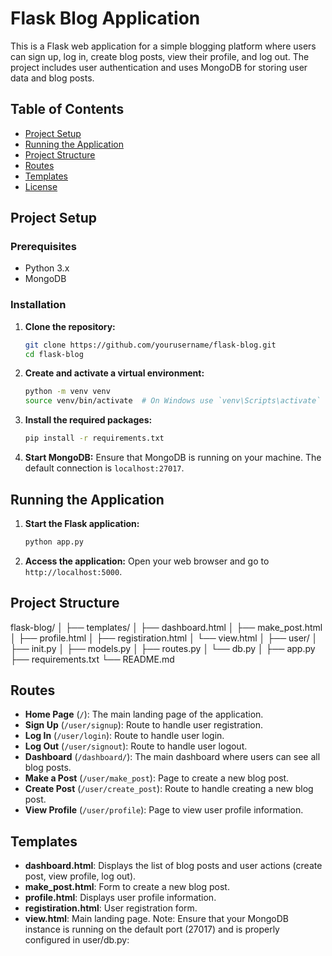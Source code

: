 # Flask Blog Application

This is a Flask web application for a simple blogging platform where users can sign up, log in, create blog posts, view their profile, and log out. The project includes user authentication and uses MongoDB for storing user data and blog posts.

## Table of Contents

- [Project Setup](#project-setup)
- [Running the Application](#running-the-application)
- [Project Structure](#project-structure)
- [Routes](#routes)
- [Templates](#templates)
- [License](#license)

## Project Setup

### Prerequisites

- Python 3.x
- MongoDB

### Installation

1. **Clone the repository:**
    ```sh
    git clone https://github.com/yourusername/flask-blog.git
    cd flask-blog
    ```

2. **Create and activate a virtual environment:**
    ```sh
    python -m venv venv
    source venv/bin/activate  # On Windows use `venv\Scripts\activate`
    ```

3. **Install the required packages:**
    ```sh
    pip install -r requirements.txt
    ```

4. **Start MongoDB:**
    Ensure that MongoDB is running on your machine. The default connection is `localhost:27017`.

## Running the Application

1. **Start the Flask application:**
    ```sh
    python app.py
    ```

2. **Access the application:**
    Open your web browser and go to `http://localhost:5000`.

## Project Structure

flask-blog/
│
├── templates/
│ ├── dashboard.html
│ ├── make_post.html
│ ├── profile.html
│ ├── registiration.html
│ └── view.html
│
├── user/
│ ├── init.py
│ ├── models.py
│ ├── routes.py
│ └── db.py
│
├── app.py
├── requirements.txt
└── README.md

## Routes

- **Home Page** (`/`): The main landing page of the application.
- **Sign Up** (`/user/signup`): Route to handle user registration.
- **Log In** (`/user/login`): Route to handle user login.
- **Log Out** (`/user/signout`): Route to handle user logout.
- **Dashboard** (`/dashboard/`): The main dashboard where users can see all blog posts.
- **Make a Post** (`/user/make_post`): Page to create a new blog post.
- **Create Post** (`/user/create_post`): Route to handle creating a new blog post.
- **View Profile** (`/user/profile`): Page to view user profile information.

## Templates

- **dashboard.html**: Displays the list of blog posts and user actions (create post, view profile, log out).
- **make_post.html**: Form to create a new blog post.
- **profile.html**: Displays user profile information.
- **registiration.html**: User registration form.
- **view.html**: Main landing page.
Note:
Ensure that your MongoDB instance is running on the default port (27017) and is properly configured in user/db.py:
